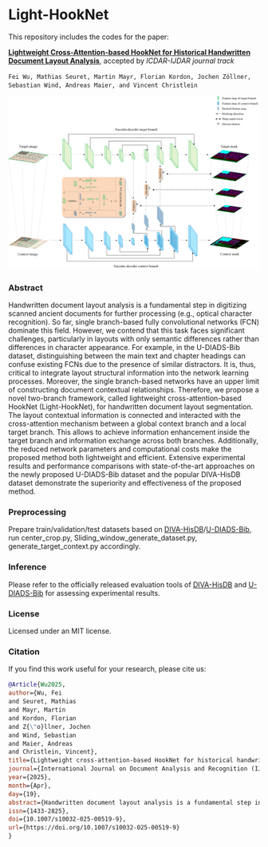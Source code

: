 # Light-HookNet

This repository includes the codes for the paper:
 
[**Lightweight Cross-Attention-based HookNet for Historical Handwritten Document Layout Analysis**](https://link.springer.com/article/10.1007/s10032-025-00519-9), accepted by *ICDAR-IJDAR journal track*

$\texttt{Fei Wu, Mathias Seuret, Martin Mayr, Florian Kordon, Jochen Zöllner, Sebastian Wind, Andreas Maier, and Vincent Christlein}$

![](fig.png)

### Abstract
Handwritten document layout analysis is a fundamental step in digitizing scanned ancient documents for further processing (e.g., optical character recognition). So far, single branch-based fully convolutional networks (FCN) dominate this field. However, we contend that this task faces significant challenges, particularly in layouts with only semantic differences rather than differences in character appearance. For example, in the U-DIADS-Bib dataset, distinguishing between the main text and chapter headings can confuse existing FCNs due to the presence of similar distractors. It is, thus, critical to integrate layout structural information into the network learning processes. Moreover, the single branch-based networks have an upper limit of constructing document contextual relationships. Therefore, we propose a novel two-branch framework, called lightweight cross-attention-based HookNet (Light-HookNet), for handwritten document layout segmentation. The layout contextual information is connected and interacted with the cross-attention mechanism between a global context branch and a local target branch. This allows to achieve information enhancement inside the target branch and information exchange across both branches. Additionally, the reduced network parameters and computational costs make the proposed method both lightweight and efficient. Extensive experimental results and performance comparisons with state-of-the-art approaches on the newly proposed U-DIADS-Bib dataset and the popular DIVA-HisDB dataset demonstrate the superiority and effectiveness of the proposed method.

### Preprocessing
Prepare train/validation/test datasets based on [DIVA-HisDB](https://diuf.unifr.ch/main/hisdoc/diva-hisdb.html)/[U-DIADS-Bib](https://sites.google.com/view/avml-lab-udiadsbib/home), run center_crop.py, Sliding_window_generate_dataset.py, generate_target_context.py accordingly.

### Inference
Please refer to the officially released evaluation tools of [DIVA-HisDB](https://github.com/DIVA-DIA/DIVA_Layout_Analysis_Evaluator) and [U-DIADS-Bib](https://ai4ch.uniud.it/udiadscomp/data.html) for assessing experimental results.

### License
Licensed under an MIT license.

### Citation
If you find this work useful for your research, please cite us:
```bibtex
@Article{Wu2025,
author={Wu, Fei
and Seuret, Mathias
and Mayr, Martin
and Kordon, Florian
and Z{\"o}llner, Jochen
and Wind, Sebastian
and Maier, Andreas
and Christlein, Vincent},
title={Lightweight cross-attention-based HookNet for historical handwritten document layout analysis},
journal={International Journal on Document Analysis and Recognition (IJDAR)},
year={2025},
month={Apr},
day={19},
abstract={Handwritten document layout analysis is a fundamental step in digitizing scanned ancient documents for further processing (e.g., optical character recognition). So far, single branch-based fully convolutional networks (FCN) dominate this field. However, we contend that this task faces significant challenges, particularly in layouts with only semantic differences rather than differences in character appearance. For example, in the U-DIADS-Bib dataset, distinguishing between the main text and chapter headings can confuse existing FCNs due to the presence of similar distractors. It is, thus, critical to integrate layout structural information into the network learning processes. Moreover, the single branch-based networks have an upper limit of constructing document contextual relationships. Therefore, we propose a novel two-branch framework, called lightweight cross-attention-based HookNet (Light-HookNet), for handwritten document layout segmentation. The layout contextual information is connected and interacted with the cross-attention mechanism between a global context branch and a local target branch. This allows to achieve information enhancement inside the target branch and information exchange across both branches. Additionally, the reduced network parameters and computational costs make the proposed method both lightweight and efficient. Extensive experimental results and performance comparisons with state-of-the-art approaches on the newly proposed U-DIADS-Bib dataset and the popular DIVA-HisDB dataset demonstrate the superiority and effectiveness of the proposed method.},
issn={1433-2825},
doi={10.1007/s10032-025-00519-9},
url={https://doi.org/10.1007/s10032-025-00519-9}
}

```

